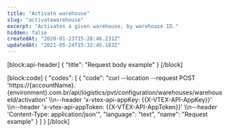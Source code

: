 ```yaml
---
title: "Activate warehouse"
slug: "activatewarehouse"
excerpt: "Activates a given warehouse, by warehouse ID."
hidden: false
createdAt: "2020-01-23T15:28:46.231Z"
updatedAt: "2021-05-24T15:32:45.183Z"
---
```

[block:api-header]
{
  "title": "Request body example"
}
[/block]

[block:code]
{
  "codes": [
    {
      "code": "curl --location --request POST 'https://{accountName}.{environment}.com.br/api/logistics/pvt/configuration/warehouses/warehouseId/activation' \\\n--header 'x-vtex-api-appKey: {{X-VTEX-API-AppKey}}' \\\n--header 'x-vtex-api-appToken: {{X-VTEX-API-AppToken}}' \\\n--header 'Content-Type: application/json'",
      "language": "text",
      "name": "Request example"
    }
  ]
}
[/block]